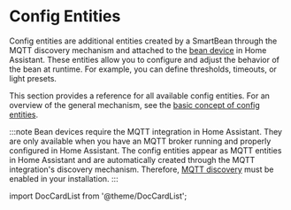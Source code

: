 # Config Entities

Config entities are additional entities created by a SmartBean through the MQTT discovery mechanism and attached to 
the [bean device](../basic-concepts/devices) in Home Assistant. These entities allow you to configure and adjust the 
behavior of the bean at runtime. For example, you can define thresholds, timeouts, or light presets.

This section provides a reference for all available config entities. For an overview of the general mechanism, see
the [basic concept of config entities](../basic-concepts/config).

:::note
Bean devices require the MQTT integration in Home Assistant. They are only available when you have an MQTT broker
running and properly configured in Home Assistant. The config entities appear as MQTT entities in Home Assistant and
are automatically created through the MQTT integration's discovery mechanism. Therefore, 
[MQTT discovery](https://www.home-assistant.io/integrations/mqtt/#mqtt-discovery) must be enabled in your installation.
:::

import DocCardList from '@theme/DocCardList';

<DocCardList />